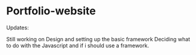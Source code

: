 # Portfolio-website


Updates:

Still working on Design and setting up the basic framework
Deciding what to do with the Javascript and if i should use a framework.
